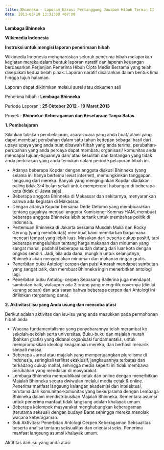 ```yaml
---
title: Bhinneka - Laporan Narasi Pertanggung Jawaban Hibah Termin II
date: 2013-03-19 13:31:00 +07:00
---
```


**Lembaga Bhinneka**

**Wikimedia Indonesia**

**Instruksi untuk mengisi laporan penerimaan hibah**

Wikimedia Indonesia mengharuskan seluruh penerima hibah melaporkan kegiatan mereka dalam bentuk laporan naratif dan laporan keuangan berdasarkan Perjanjian Penerima Hibah Cipta Media Bersama yang telah disepakati kedua belah pihak. Laporan naratif disarankan dalam bentuk lima hingga tujuh halaman.

Laporan dapat dikirimkan melalui surel atau dokumen asli

Penerima hibah	     :	**Lembaga Bhinneka**

Periode Laporan	     :	**25 Oktober 2012 - 19 Maret 2013**
 
Proyek	             :	**Bhinneka: Keberagaman dan Kesetaraan Tanpa Batas**

**1. Pembelajaran**

Silahkan tuliskan pembelajaran, acara-acara yang anda buat/ alami yang dapat membuat perubahan dalam satu tahun kedepan sebagai hasil dari upaya upaya yang anda buat dibawah hibah yang anda terima, perubahan-perubahan yang anda percaya dapat membatu organisasi/ komunitas anda mencapai tujuan-tujuannya dan/ atau kesulitan dan tantangan yang tidak anda perkirakan yang anda temukan dalam periode pelaporan hibah ini.

* Adanya beberapa Kopdar dengan anggota diskusi Bhinneka (yang selama ini hanya bertemu lewat internet), memungkinkan tanggapan langsung dari mereka. Banyak yang menginginkan Kopdar diadakan paling tidak 3-4 bulan sekali untuk mempererat hubungan di beberapa kota (tidak di Jawa saja).
* Beberapa anggota Bhinneka di Makassar dan sekitarnya, menyarankan bahwa ada kegiatan di Makassar.
* Dengan adanya Kopdar bersama Dede Oetomo yang membicarakan tentang gagalnya menjadi anggota Komisioner Komnas HAM, membuat beberapa anggota Bhinneka lebih tertarik untuk membahas politik di Indonesia.
* Pertemuan Bhinneka di Jakarta bersama Musdah Mulia dan Rocky Gerung (yang membludak) membuat kami memikirkan bagaimana mencari tempat yang lebih luas. Masukan dari peserta cukup positif, tapi beberapa mengeluhkan tentang harga makanan dan minuman yang sangat mahal, padahal beberapa sudah datang dari luar kota dengan ongkos sendiri. Jadi, bila ada dana, mungkin untuk selanjutnya, Bhinneka akan menyediakan minuman dan makanan ringan gratis.
* Penerbitan buku Antologi cerpen dan puisi Amarah mendapat sambutan yang sangat baik, dan membuat Bhinneka ingin menerbitkan antologi lagi.
* Penerbitan buku Antologi cerpen Sepasang Ballerina juga mendapat sambutan baik, walaupun ada 2 orang yang mengritik covernya (dinilai kurang sopan) dan ada saran bahwa beberapa cerpen dari Antologi ini difilmkan (tergantung dana).

**2. Aktivitas/ Isu yang Anda usung dan mencoba atasi**

Berikut adalah aktivitas dan isu-isu yang anda masukkan pada permohonan hibah anda

* Wacana fundamentalisme yang penyebarannya telah merambat ke sekolah-sekolah serta universitas. Buku-buku dan majalah murah (bahkan gratis) yang didanai organisasi fundamentalis, untuk mempromosikan ideologi keagamaan mereka, dan berhasil menarik simpati massa.
* Beberapa Jurnal atau majalah yang memperjuangkan pluralisme di Indonesia, seringkali terlihat eksklusif, jangkauannya terbatas dan terkadang cukup mahal, sehingga media seperti ini tidak membawa perubahan yang mendasar di masyarakat.
* Lembaga Bhinneka mempublikasi cetak dan online dengan menerbitkan Majalah Bhinneka secara dwiwulan melalui media cetak & online. Penerima manfaat langsung kalangan akademisi dan intelektual, terutama dari komunitas-komunitas yang bekerjasama dengan Lembaga Bhinneka dalam mendistribusikan Majalah Bhinneka. Sementara asumsi untuk penerima manfaat tidak langsung adalah khalayak umum
* Beberapa kelompok masyarakat menghubungkan keberagaman (terutama seksual) dengan budaya Barat sehingga mereka menolak wacana keberagaman.
* Sub Aktivitas: Penerbitan Antologi Cerpen Keberagaman Seksualitas beserta analisa tentang seksualitas dan orientasi seks. Penerima manfaat langsung asumsi khalayak umum.

Aktifitas dan isu yang anda atasi
